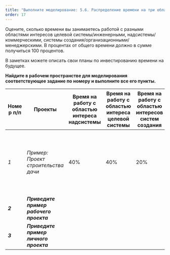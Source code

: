 ```yaml
---
title: "Выполните моделирование: 5.6. Распределение времени на три области интересов"
order: 17
---
```




Оцените, сколько времени вы занимаетесь работой с разными областями интересов целевой системы/инженерными, надсистемы/коммерческими, системы создания/организационными/менеджерскими. В процентах от общего времени должно в сумме получиться 100 процентов.

В заметках можете описать свои планы по инвестированию времени на будущее.

**Найдите в рабочем пространстве для моделирования соответствующее задание по номеру и выполните все его пункты.**

| **Номе р п/п** | **Проекты** | **Время на работу с областью интереса надсистемы** | **Время на работу с областью интереса целевой системы** | **Время на работу с областью интересов систем создания** | **Заметки** |
| --- | --- | --- | --- | --- | --- |
| *1* | *Пример: Проект строительства дачи* | 40% | 40% | 20% | *Проект еще не завершен, на следующих этапах работ основное время будет затрачено на менеджерскую область интересов.* |
| ***2*** | ***Приведите пример рабочего проекта*** |  |  |  |  |
| ***3*** | ***Приведите пример личного проекта*** |  |  |  |  |

